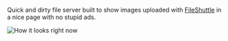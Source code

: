 Quick and dirty file server built to show images uploaded with [FileShuttle](https://github.com/FileShuttle/fileshuttle) in a nice page with no stupid ads.

![How it looks right now](http://kpwk.pw/box/1E4zDPGIup.png)
